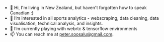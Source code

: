 - 👋 Hi, I'm living in New Zealand, but haven't forgotten how to speak Canadian :) 
- 👀 I’m interested in all sports analytics - webscraping, data cleaning, data visualisation, technical analysis, and insights. 
- 🌱 I’m currently playing with webrtc & tensorflow environments
- 📫 You can reach me at peter.soosalu@gmail.com.

<!---
SailorSoos/SailorSoos is a ✨ special ✨ repository because its `README.md` (this file) appears on your GitHub profile.
You can click the Preview link to take a look at your changes.
--->
